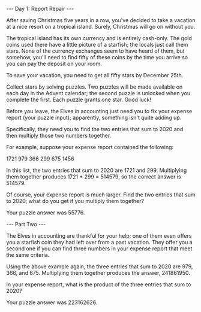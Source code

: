 --- Day 1: Report Repair ---

After saving Christmas five years in a row, you've decided to take a
vacation at a nice resort on a tropical island. Surely, Christmas will
go on without you.

The tropical island has its own currency and is entirely
cash-only. The gold coins used there have a little picture of a
starfish; the locals just call them stars. None of the currency
exchanges seem to have heard of them, but somehow, you'll need to find
fifty of these coins by the time you arrive so you can pay the deposit
on your room.

To save your vacation, you need to get all fifty stars by December
25th.

Collect stars by solving puzzles. Two puzzles will be made available
on each day in the Advent calendar; the second puzzle is unlocked when
you complete the first. Each puzzle grants one star. Good luck!

Before you leave, the Elves in accounting just need you to fix your
expense report (your puzzle input); apparently, something isn't quite
adding up.

Specifically, they need you to find the two entries that sum to 2020
and then multiply those two numbers together.

For example, suppose your expense report contained the following:

1721
979
366
299
675
1456

In this list, the two entries that sum to 2020 are 1721 and
299. Multiplying them together produces 1721 * 299 = 514579, so the
correct answer is 514579.

Of course, your expense report is much larger. Find the two entries
that sum to 2020; what do you get if you multiply them together?

Your puzzle answer was 55776.

--- Part Two ---

The Elves in accounting are thankful for your help; one of them even
offers you a starfish coin they had left over from a past
vacation. They offer you a second one if you can find three numbers in
your expense report that meet the same criteria.

Using the above example again, the three entries that sum to 2020 are
979, 366, and 675. Multiplying them together produces the answer,
241861950.

In your expense report, what is the product of the three entries that
sum to 2020?

Your puzzle answer was 223162626.
